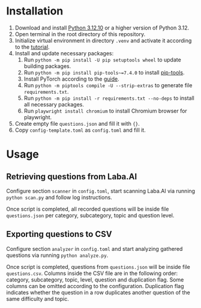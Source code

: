 # Installation

1. Download and install [Python 3.12.10](https://www.python.org/downloads/release/python-31210/)
   or a higher version of Python 3.12.
2. Open terminal in the root directory of this repository.
3. Initialize virtual environment in directory `.venv` and activate it according to the
   [tutorial](https://docs.python.org/3/library/venv.html).
4. Install and update necessary packages:
   1. Run `python -m pip install -U pip setuptools wheel` to update building packages.
   2. Run `python -m pip install pip-tools~=7.4.0` to install
      [pip-tools](https://github.com/jazzband/pip-tools/).
   3. Install PyTorch according to the [guide](https://pytorch.org/get-started/locally).
   4. Run `python -m piptools compile -U --strip-extras` to generate file `requirements.txt`.
   5. Run `python -m pip install -r requirements.txt --no-deps` to install all necessary packages.
   6. Run `playwright install chromium` to install Chromium browser for playwright.
5. Create empty file `questions.json` and fill it with `{}`.
6. Copy `config-template.toml` as `config.toml` and fill it.

# Usage

## Retrieving questions from Laba.AI

Configure section `scanner` in `config.toml`,
start scanning Laba.AI via running `python scan.py` and follow log instructions.

Once script is completed, all recorded questions will be inside file
`questions.json` per category, subcategory, topic and question level.

## Exporting questions to CSV

Configure section `analyzer` in `config.toml`
and start analyzing gathered questions via running `python analyze.py`.

Once script is completed, questions from `questions.json` will be inside file `questions.csv`.
Columns inside the CSV file are in the following order:
category, subcategory, topic, level, question and duplication flag.
Some columns can be omitted according to the configuration.
Duplication flag indicates
whether the question in a row duplicates another question of the same difficulty and topic.

